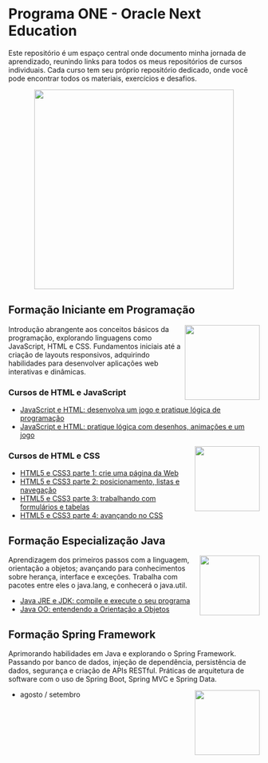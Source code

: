 # Programa ONE - Oracle Next Education
Este repositório é um espaço central onde documento minha jornada de aprendizado, reunindo links para todos os meus repositórios de cursos individuais. Cada curso tem seu próprio repositório dedicado, onde você pode encontrar todos os materiais, exercícios e desafios.

<div align="center" ><img src="https://github.com/emanoelcampos/programa-one-oracle/assets/68448029/ab736b12-62a0-4f05-90e0-380d5e756c41" width="400"></div>

## Formação Iniciante em Programação

<img align="right" src="https://github.com/emanoelcampos/programa-one-oracle/assets/68448029/097f1c32-2165-41ff-b1ab-a702a16e218d" width="150">

Introdução abrangente aos conceitos básicos da programação, explorando linguagens como JavaScript, HTML e CSS. Fundamentos iniciais até a criação de layouts responsivos, adquirindo habilidades para desenvolver aplicações web interativas e dinâmicas.

### Cursos de HTML e JavaScript
- [JavaScript e HTML: desenvolva um jogo e pratique lógica de programação](https://github.com/emanoelcampos/javascript-html-logica-programacao-1)
- [JavaScript e HTML: pratique lógica com desenhos, animações e um jogo](https://github.com/emanoelcampos/javascript-html-logica-programacao-2)

<img align="right" src="https://github.com/emanoelcampos/programa-one-oracle/assets/68448029/d8145ea7-a129-47a9-bf74-ded945c862d4" width="130">

### Cursos de HTML e CSS
- [HTML5 e CSS3 parte 1: crie uma página da Web](https://github.com/emanoelcampos/html-css-1)
- [HTML5 e CSS3 parte 2: posicionamento, listas e navegação](https://github.com/emanoelcampos/html-css-2)
- [HTML5 e CSS3 parte 3: trabalhando com formulários e tabelas](https://github.com/emanoelcampos/html-css-3)
- [HTML5 e CSS3 parte 4: avançando no CSS](https://github.com/emanoelcampos/html-css-4)

## Formação Especialização Java

<img align="right" src="https://github.com/emanoelcampos/programa-one-oracle/assets/68448029/7bf8aed1-0c01-44a8-97e1-fd084f77682a" width="120">

Aprendizagem dos primeiros passos com a linguagem, orientação a objetos; avançando para conhecimentos sobre herança, interface e exceções. Trabalha com pacotes entre eles o java.lang, e conhecerá o java.util.
- [Java JRE e JDK: compile e execute o seu programa](https://github.com/emanoelcampos/java-jre-jdk)
- [Java OO: entendendo a Orientação a Objetos](https://github.com/emanoelcampos/java-orientacao-objetos)

## Formação Spring Framework
Aprimorando habilidades em Java e explorando o Spring Framework. Passando por banco de dados, injeção de dependência, persistência de dados, segurança e criação de APIs RESTful. Práticas de arquitetura de software com o uso de Spring Boot, Spring MVC e Spring Data.

<img align="right" src="https://github.com/emanoelcampos/programa-one-oracle/assets/68448029/d610e7bf-cae8-4763-9031-cdaa65cffa76" width="130">

- agosto / setembro

